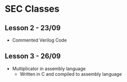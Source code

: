 # SEC Classes

## Lesson 2 - 23/09
* Commented Verilog Code

## Lesson 3 - 26/09
* Multiplicator in assembly language
  * Written in C and compiled to assembly language
